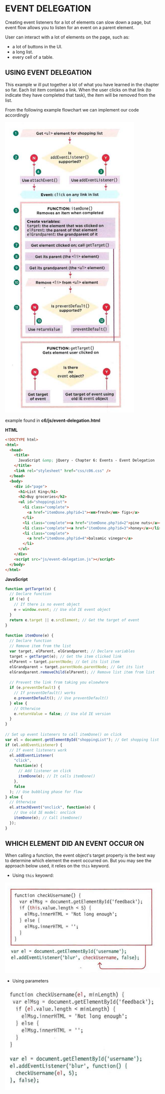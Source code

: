 # EVENT DELEGATION

Creating event listeners for a lot of elements can slow down a page, but event flow allows you to listen for an event on a parent element.

User can interact with a lot of elements on the page, such as:

- a lot of buttons in the UI.
- a long list.
- every cell of a table.

## USING EVENT DELEGATION

This example w ill put together a lot of what you have learned in the chapter so far. Each list item contains a link. When the user clicks on that link (to indicate they have completed that task), the item will be removed from the list.

From the following example flowchart we can implement our code accordingly

![delegation_flowchart](./delegation_flowchart.png)

example found in **c6/js/event-delegation.html**

**HTML**

```html
<!DOCTYPE html>
<html>
  <head>
    <title>
      JavaScript &amp; jQuery - Chapter 6: Events - Event Delegation
    </title>
    <link rel="stylesheet" href="css/c06.css" />
  </head>
  <body>
    <div id="page">
      <h1>List King</h1>
      <h2>Buy groceries</h2>
      <ul id="shoppingList">
        <li class="complete">
          <a href="itemDone.php?id=1"><em>fresh</em> figs</a>
        </li>
        <li class="complete"><a href="itemDone.php?id=2">pine nuts</a></li>
        <li class="complete"><a href="itemDone.php?id=3">honey</a></li>
        <li class="complete">
          <a href="itemDone.php?id=4">balsamic vinegar</a>
        </li>
      </ul>
    </div>
    <script src="js/event-delegation.js"></script>
  </body>
</html>
```

**JavaScript**

```js
function getTarget(e) {
  // Declare function
  if (!e) {
    // If there is no event object
    e = window.event; // Use old IE event object
  }
  return e.target || e.srcElement; // Get the target of event
}

function itemDone(e) {
  // Declare function
  // Remove item from the list
  var target, elParent, elGrandparent; // Declare variables
  target = getTarget(e); // Get the item clicked link
  elParent = target.parentNode; // Get its list item
  elGrandparent = target.parentNode.parentNode; // Get its list
  elGrandparent.removeChild(elParent); // Remove list item from list

  // Prevent the link from taking you elsewhere
  if (e.preventDefault) {
    // If preventDefault() works
    e.preventDefault(); // Use preventDefault()
  } else {
    // Otherwise
    e.returnValue = false; // Use old IE version
  }
}

// Set up event listeners to call itemDone() on click
var el = document.getElementById("shoppingList"); // Get shopping list
if (el.addEventListener) {
  // If event listeners work
  el.addEventListener(
    "click",
    function(e) {
      // Add listener on click
      itemDone(e); // It calls itemDone()
    },
    false
  ); // Use bubbling phase for flow
} else {
  // Otherwise
  el.attachEvent("onclick", function(e) {
    // Use old IE model: onclick
    itemDone(e); // Call itemDone()
  });
}
```

## WHICH ELEMENT DID AN EVENT OCCUR ON

When calling a function, the event object's target property is the best way to determine which element the event occurred on. But you may see the approach below used, it relies on the `this` keyword.

- Using `this` keyowrd:

![event_with_this_keyword](./event_with_this_keyword.png)

- Using parameters

![event_with_parameters](./event_with_parameters.png)
